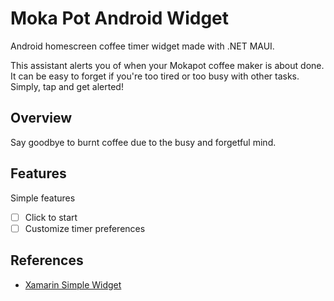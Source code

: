 # Moka Pot Android Widget

Android homescreen coffee timer widget made with .NET MAUI.

This assistant alerts you of when your Mokapot coffee maker is about done. It can be easy to forget if you're too tired or too busy with other tasks. Simply, tap and get alerted!

## Overview

Say goodbye to burnt coffee due to the busy and forgetful mind.

## Features

Simple features

* [ ] Click to start
* [ ] Customize timer preferences

## References

* [Xamarin Simple Widget](https://github.com/xamarin/monodroid-samples/tree/main/SimpleWidget)

